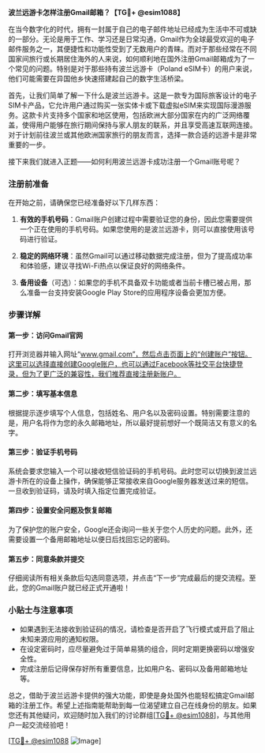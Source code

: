 **波兰远游卡怎样注册Gmail邮箱？【TG💪+ @esim1088】**

在当今数字化的时代，拥有一封属于自己的电子邮件地址已经成为生活中不可或缺的一部分。无论是用于工作、学习还是日常沟通，Gmail作为全球最受欢迎的电子邮件服务之一，其便捷性和功能性受到了无数用户的青睐。而对于那些经常在不同国家间旅行或长期居住海外的人来说，如何顺利地在国外注册Gmail邮箱成为了一个常见的问题。特别是对于那些持有波兰远游卡（Poland eSIM卡）的用户来说，他们可能需要在异国他乡快速搭建起自己的数字生活桥梁。

首先，让我们简单了解一下什么是波兰远游卡。这是一款专为国际旅客设计的电子SIM卡产品，它允许用户通过购买一张实体卡或下载虚拟eSIM来实现国际漫游服务。这款卡片支持多个国家和地区使用，包括欧洲大部分国家在内的广泛网络覆盖，使得用户能够在旅行期间保持与家人朋友的联系，并且享受高速互联网连接。对于计划前往波兰或其他欧洲国家旅行的朋友而言，选择一款合适的远游卡是非常重要的一步。

接下来我们就进入正题——如何利用波兰远游卡成功注册一个Gmail账号呢？

### 注册前准备

在开始之前，请确保您已经准备好以下几样东西：

1. **有效的手机号码**：Gmail账户创建过程中需要验证您的身份，因此您需要提供一个正在使用的手机号码。如果您使用的是波兰远游卡，则可以直接使用该号码进行验证。
   
2. **稳定的网络环境**：虽然Gmail可以通过移动数据完成注册，但为了提高成功率和体验感，建议寻找Wi-Fi热点以保证良好的网络条件。

3. **备用设备**（可选）：如果您的手机不具备双卡功能或者当前卡槽已被占用，那么准备一台支持安装Google Play Store的应用程序设备会更加方便。

### 步骤详解

#### 第一步：访问Gmail官网
打开浏览器并输入网址“www.gmail.com”，然后点击页面上的“创建账户”按钮。这里可以选择直接创建Google账户，也可以通过Facebook等社交平台快捷登录，但为了更广泛的兼容性，我们推荐直接注册新账户。

#### 第二步：填写基本信息
根据提示逐步填写个人信息，包括姓名、用户名以及密码设置。特别需要注意的是，用户名将作为您的永久邮箱地址，所以最好提前想好一个既简洁又有意义的名字。

#### 第三步：验证手机号码
系统会要求您输入一个可以接收短信验证码的手机号码。此时您可以切换到波兰远游卡所在的设备上操作，确保能够正常接收来自Google服务器发送过来的短信。一旦收到验证码，请及时填入指定位置完成验证。

#### 第四步：设置安全问题及恢复邮箱
为了保护您的账户安全，Google还会询问一些关于您个人历史的问题。此外，还需要设置一个备用邮箱地址以便日后找回忘记的密码。

#### 第五步：同意条款并提交
仔细阅读所有相关条款后勾选同意选项，并点击“下一步”完成最后的提交流程。至此，您的Gmail账户就已经正式开通啦！

### 小贴士与注意事项

- 如果遇到无法接收到验证码的情况，请检查是否开启了飞行模式或开启了阻止未知来源应用的通知权限。
- 在设定密码时，应尽量避免过于简单易猜的组合，同时定期更换密码以增强安全性。
- 完成注册后记得保存好所有重要信息，比如用户名、密码以及备用邮箱地址等。

总之，借助于波兰远游卡提供的强大功能，即使是身处国外也能轻松搞定Gmail邮箱的注册工作。希望上述指南能帮助到每一位渴望建立自己在线身份的朋友。如果您还有其他疑问，欢迎随时加入我们的讨论群组[[TG💪+ @esim1088](https://t.me/s/esim1088)]，与其他用户一起交流经验吧！

[[TG💪+ @esim1088](https://t.me/s/esim1088) ![Image](https://i.postimg.cc/4NQfJmqS/Snipaste-2025-05-13-00-14-12.png)]
